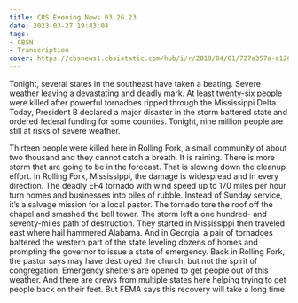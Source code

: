```yaml
---
title: CBS Evening News 03.26.23
date: 2023-03-27 19:43:04
tags:
- CBSN
- Transcription
cover: https://cbsnews1.cbsistatic.com/hub/i/r/2019/04/01/727e357a-a126-4138-a2c5-4d3222669d57/thumbnail/640x360/3ff2761028dc5c65cc4f07acd54bcd5c/cbsn2-logo-1920x1080.jpg
---
```

Tonight, several states in the southeast have taken a beating. Severe weather leaving a devastating and deadly mark. At least twenty-six people were killed after powerful tornadoes ripped through the Mississippi Delta. Today, President B declared a major disaster in the storm battered state and ordered federal funding for some counties. Tonight, nine million people are still at risks of severe weather. 

Thirteen people were killed here in Rolling Fork, a small community of about two thousand and they cannot catch a breath. It is raining. There is more storm that are going to be in the forecast. That is slowing down the cleanup effort. In Rolling Fork, Mississippi, the damage is widespread and in every direction. The deadly EF4 tornado with wind speed up to 170 miles per hour turn homes and businesses into piles of rubble. Instead of Sunday service, it’s a salvage mission for a local pastor. The tornado tore the roof off the chapel and smashed the bell tower. The storm left a one hundred- and seventy-miles path of destruction. They started in Mississippi then traveled east where hail hammered Alabama. And in Georgia, a pair of tornadoes battered the western part of the state leveling dozens of homes and prompting the governor to issue a state of emergency. Back in Rolling Fork, the pastor says may have destroyed the church, but not the spirit of congregation. Emergency shelters are opened to get people out of this weather. And there are crews from multiple states here helping trying to get people back on their feet. But FEMA says this recovery will take a long time. 
